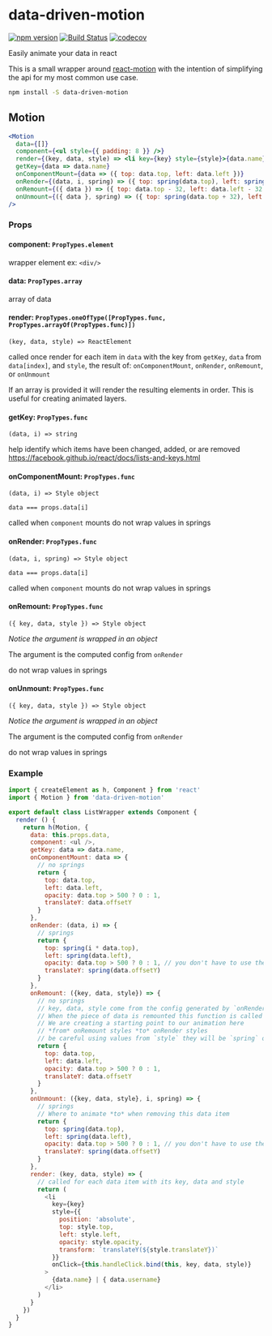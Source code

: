 # data-driven-motion

[![npm version](https://badge.fury.io/js/data-driven-motion.svg)](https://badge.fury.io/js/data-driven-motion)
[![Build Status](https://travis-ci.org/tkh44/data-driven-motion.svg?branch=master)](https://travis-ci.org/tkh44/data-driven-motion)
[![codecov](https://codecov.io/gh/tkh44/data-driven-motion/branch/master/graph/badge.svg)](https://codecov.io/gh/tkh44/data-driven-motion)



Easily animate your data in react

This is a small wrapper around [react-motion](https://github.com/chenglou/react-motion) with the intention of simplifying the api for my most common use case.


```bash
npm install -S data-driven-motion
```

## Motion

```jsx
<Motion
  data={[]}
  component={<ul style={{ padding: 8 }} />}
  render={(key, data, style) => <li key={key} style={style}>{data.name}</li>}
  getKey={data => data.name}
  onComponentMount={data => ({ top: data.top, left: data.left })}
  onRender={(data, i, spring) => ({ top: spring(data.top), left: spring(data.left) })}
  onRemount={({ data }) => ({ top: data.top - 32, left: data.left - 32 })}
  onUnmount={({ data }, spring) => ({ top: spring(data.top + 32), left: spring(data.left + 32) })}
/>
```

### Props

#### component: `PropTypes.element`
wrapper element 
ex: `<div/>`


#### data: `PropTypes.array`
array of data


#### render: `PropTypes.oneOfType([PropTypes.func, PropTypes.arrayOf(PropTypes.func)])`
`(key, data, style) => ReactElement`

called once render for each item in `data` with the key from `getKey`, `data` from `data[index]`, and
`style`, the result of: `onComponentMount`, `onRender`, `onRemount`, or `onUnmount`

If an array is provided it will render the resulting elements in order.
This is useful for creating animated layers.


#### getKey: `PropTypes.func`
`(data, i) => string`

help identify which items have been changed, added, or are removed
https://facebook.github.io/react/docs/lists-and-keys.html


#### onComponentMount: `PropTypes.func`
`(data, i) => Style object`

`data === props.data[i]`

called when `component` mounts
do not wrap values in springs


#### onRender: `PropTypes.func`
`(data, i, spring) => Style object`

`data === props.data[i]`

called when `component` mounts
do not wrap values in springs


#### onRemount: `PropTypes.func`

`({ key, data, style }) => Style object`

*Notice the argument is wrapped in an object*

The argument is the computed config from `onRender` 

do not wrap values in springs


#### onUnmount: `PropTypes.func`

`({ key, data, style }) => Style object`

*Notice the argument is wrapped in an object*

The argument is the computed config from `onRender`

do not wrap values in springs


### Example
```javascript
import { createElement as h, Component } from 'react'
import { Motion } from 'data-driven-motion'

export default class ListWrapper extends Component {
  render () {
    return h(Motion, {
      data: this.props.data,
      component: <ul />,
      getKey: data => data.name,
      onComponentMount: data => {
        // no springs
        return {
          top: data.top,
          left: data.left,
          opacity: data.top > 500 ? 0 : 1,
          translateY: data.offsetY
        }
      },
      onRender: (data, i) => {
        // springs
        return {
          top: spring(i * data.top),
          left: spring(data.left),
          opacity: data.top > 500 ? 0 : 1, // you don't have to use them,
          translateY: spring(data.offsetY)
        }
      },
      onRemount: ({key, data, style}) => {
        // no springs
        // key, data, style come from the config generated by `onRender`.
        // When the piece of data is remounted this function is called to override the initial position of the rendered element
        // We are creating a starting point to our animation here
        // *from* onRemount styles *to* onRender styles
        // be careful using values from `style` they will be `spring` objects
        return {
          top: data.top,
          left: data.left,
          opacity: data.top > 500 ? 0 : 1,
          translateY: data.offsetY
        }
      },
      onUnmount: ({key, data, style}, i, spring) => {
        // springs
        // Where to animate *to* when removing this data item
        return {
          top: spring(data.top),
          left: spring(data.left),
          opacity: data.top > 500 ? 0 : 1, // you don't have to use them,
          translateY: spring(data.offsetY)
        }
      },
      render: (key, data, style) => {
        // called for each data item with its key, data and style
        return (
          <li
            key={key}
            style={{
              position: 'absolute',
              top: style.top,
              left: style.left,
              opacity: style.opacity,
              transform: `translateY(${style.translateY})`
            }}
            onClick={this.handleClick.bind(this, key, data, style)}
          >
            {data.name} | { data.username}
          </li>
        )
      }
    })
  }
}
```
